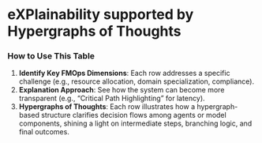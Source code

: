 # eXPlainability supported by Hypergraphs of Thoughts

### How to Use This Table

1. **Identify Key FMOps Dimensions**: Each row addresses a specific challenge (e.g., resource allocation, domain specialization, compliance).  
2. **Explanation Approach**: See how the system can become more transparent (e.g., “Critical Path Highlighting” for latency).  
3. **Hypergraphs of Thoughts**: Each row illustrates how a hypergraph-based structure clarifies decision flows among agents or model components, shining a light on intermediate steps, branching logic, and final outcomes.
